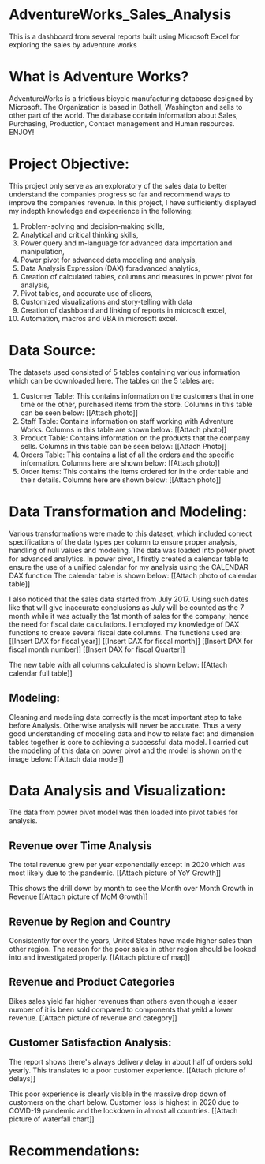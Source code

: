 # AdventureWorks_Sales_Analysis
This is a dashboard from several reports built using Microsoft Excel for exploring the sales by adventure works

# What is Adventure Works?
AdventureWorks is a frictious bicycle manufacturing database designed by Microsoft. The Organization is based in Bothell, Washington and sells to other part of the world. The database contain information about Sales, Purchasing, Production, Contact management and Human resources. ENJOY!

# Project Objective:
This project only serve as an exploratory of the sales data to better understand the companies progress so far and recommend ways to improve the companies revenue.
In this project, I have sufficiently displayed my indepth knowledge and expeerience in the following:
1. Problem-solving and decision-making skills,
2. Analytical and critical thinking skills,
3. Power query and m-language for advanced data importation and manipulation,
4. Power pivot for advanced data modeling and analysis,
5. Data Analysis Expression (DAX) foradvanced analytics,
6. Creation of calculated tables, columns and measures in power pivot for analysis,
7. Pivot tables, and accurate use of slicers,
8. Customized visualizations and story-telling with data
9. Creation of dashboard and linking of reports in microsoft excel,
10. Automation, macros and VBA in microsoft excel.

# Data Source: 
The datasets used consisted of 5 tables containing various information which can be downloaded here. 
The tables on the 5 tables are:
1. Customer Table: This contains information on the customers that in one time or the other, purchased items from the store. Columns in this table can be seen below:
[[Attach photo]]
2. Staff Table: Contains information on staff working with Adventure Works. Columns in this table are shown below:
[[Attach photo]]
3. Product Table: Contains information on the products that the company sells. Columns in this table can be seen below:
[[Attach Photo]]
4. Orders Table: This contains a list of all the orders and the specific information. Columns here are shown below:
[[Attach photo]]
5. Order Items: This contains the items ordered for in the order table and their details. Columns here are shown below: 
[[Attach photo]]

# Data Transformation and Modeling:
Various transformations were made to this dataset, which included correct specifications of the data types per column to ensure proper analysis, handling of null values and modeling.
The data was loaded into power pivot for advanced analytics. In power pivot, I firstly created a calendar table to ensure the use of a unified calendar for my analysis using the CALENDAR DAX function  The calendar table is shown below:
[[Attach photo of calendar table]]

I also noticed that the sales data started from July 2017. Using such dates like that will give inaccurate conclusions as July will be counted as the 7 month while it was actually the 1st month of sales for the company, hence the need for fiscal date calculations.
I employed my knowledge of DAX functions to create several fiscal date columns. The functions used are: 
[[Insert DAX for fiscal year]]
[[Insert DAX for fiscal month]]
[[Insert DAX for fiscal month number]]
[[Insert DAX for fiscal Quarter]]

The new table with all columns calculated is shown below:
[[Attach calendar full table]]

## Modeling:
Cleaning and modeling data correctly is the most important step to take before Analysis. Otherwise analysis will never be accurate. Thus a very good understanding of modeling data and how to relate fact and dimension tables together is core to achieving a successful data model. 
I carried out the modeling of this data on power pivot and the model is shown on the image below:
[[Attach data model]]

# Data Analysis and Visualization:
The data from power pivot model was then loaded into pivot tables for analysis.

## Revenue over Time Analysis
The total revenue grew per year exponentially except in 2020  which was most likely due to the pandemic.
[[Attach picture of YoY Growth]]

This shows the drill down by month to see the Month over Month Growth in Revenue
[[Attach picture of MoM Growth]]

## Revenue by Region and Country
Consistently for over the years, United States have made higher sales than other region. The reason for the poor sales in other region should be looked into and investigated properly.
[[Attach picture of map]]

## Revenue and Product Categories
Bikes sales yield far higher revenues than others even though a lesser number of it is been sold compared to components that yeild a lower revenue. 
[[Attach picture of revenue and category]]

## Customer Satisfaction Analysis:
The report shows there's always delivery delay in about half of orders sold yearly. This translates to a poor customer experience.
[[Attach picture of delays]]

This poor experience is clearly visible in the massive drop down of customers on the chart below. Customer loss is highest in 2020 due to COVID-19 pandemic and the lockdown in almost all countries.
[[Attach picture of waterfall chart]]


# Recommendations:


